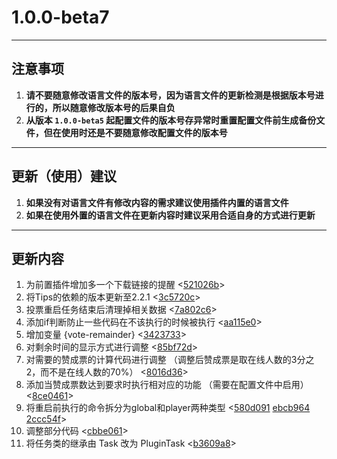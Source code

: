 # **1.0.0-beta7**
---
## **注意事项**
1. **请不要随意修改语言文件的版本号，因为语言文件的更新检测是根据版本号进行的，所以随意修改版本号的后果自负**
2. **从版本 `1.0.0-beta5` 起配置文件的版本号存异常时重置配置文件前生成备份文件，但在使用时还是不要随意修改配置文件的版本号**
---
## **更新（使用）建议**
1. **如果没有对语言文件有修改内容的需求建议使用插件内置的语言文件**
2. **如果在使用外置的语言文件在更新内容时建议采用合适自身的方式进行更新**
---
## **更新内容**
1. 为前置插件增加多一个下载链接的提醒 <[521026b](https://github.com/stevei5mc/AutoRestart/commit/521026b4c02bd5dca8d637f186a3306cc93a3beb)>
2. 将Tips的依赖的版本更新至2.2.1 <[3c5720c](https://github.com/stevei5mc/AutoRestart/commit/3c5720ce76cc86c2460b57c43ce0d7c52c95cd28)>
3. 投票重启任务结束后清理掉相关数据 <[7a802c6](https://github.com/stevei5mc/AutoRestart/commit/7a802c69d5d3bdc60cf7e6b68b07c74e432b264d)>
4. 添加if判断防止一些代码在不该执行的时候被执行 <[aa115e0](https://github.com/stevei5mc/AutoRestart/commit/aa115e07130859f28c5919b7c91d6d56f245ca45)>
5. 增加变量 {vote-remainder} <[3423733](https://github.com/stevei5mc/AutoRestart/commit/34237339d509be2714dd9d18ce057ecdde955665)>
6. 对剩余时间的显示方式进行调整 <[85bf72d](https://github.com/stevei5mc/AutoRestart/commit/85bf72db6b3f9457702a0a3662d838266200e838)>
7. 对需要的赞成票的计算代码进行调整 （调整后赞成票是取在线人数的3分之2，而不是在线人数的70%） <[8016d36](https://github.com/stevei5mc/AutoRestart/commit/8016d36efd7607a8ba359ff616d34a5e7af9c0d2)>
8. 添加当赞成票数达到要求时执行相对应的功能 （需要在配置文件中启用） <[8ce0461](https://github.com/stevei5mc/AutoRestart/commit/8ce046103af8c1f95c4a43f9f841bc6fd2f89595)>
9. 将重启前执行的命令拆分为global和player两种类型 <[580d091](https://github.com/stevei5mc/AutoRestart/commit/580d0913802658a944b8a8041a9af664962df359) [ebcb964](https://github.com/stevei5mc/AutoRestart/commit/ebcb964b91fd8a9afb980292e0715dd17ef70e23) [2ccc54f](https://github.com/stevei5mc/AutoRestart/commit/2ccc54f183225089f2864d4e20b643ecde8e9c29)>
10. 调整部分代码 <[cbbe061](https://github.com/stevei5mc/AutoRestart/commit/cbbe061840d94e8d98ea2754210fce27c52dcee5)>
11. 将任务类的继承由 Task 改为 PluginTask <[b3609a8](https://github.com/stevei5mc/AutoRestart/commit/b3609a855b144003f358eed1262d5742cba880a2)>